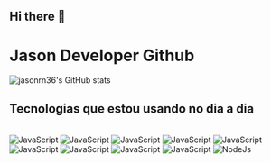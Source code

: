 ## Hi there 👋

# Jason Developer Github

![jasonrn36's GitHub stats](https://github-readme-stats.vercel.app/api?username=jasonrn36&show_icons=true&theme=codeSTACKr)

## Tecnologias que estou usando no dia a dia
<div style="display:inline-block"></br>
    <img src="https://img.shields.io/badge/HTML5-E34F26?style=for-the-badge&logo=html5&logoColor=white"/ alt="JavaScript">
  <img src="https://img.shields.io/badge/CSS-239120?&style=for-the-badge&logo=css3&logoColor=white"/ alt="JavaScript">
    <img src="https://img.shields.io/badge/CSS3-1572B6?style=for-the-badge&logo=css3&logoColor=white"/ alt="JavaScript">
    <img src="https://img.shields.io/badge/Sass-CC6699?style=for-the-badge&logo=sass&logoColor=white"/ alt="JavaScript">
    <img src="https://img.shields.io/badge/Bootstrap-563D7C?style=for-the-badge&logo=bootstrap&logoColor=white"/ alt="JavaScript">
    <img src="https://img.shields.io/badge/jQuery-0769AD?style=for-the-badge&logo=jquery&logoColor=white"/ alt="JavaScript">
    <img src="https://img.shields.io/badge/MySQL-00000F?style=for-the-badge&logo=mysql&logoColor=white"/ alt="JavaScript">
    <img src="https://img.shields.io/badge/SQLite-07405E?style=for-the-badge&logo=sqlite&logoColor=white"/ alt="JavaScript">
  <img src="https://img.shields.io/badge/JavaScript-F7DF1E?style=for-the-badge&logo=javascript&logoColor=black"/ alt="JavaScript">
    <img src="https://img.shields.io/badge/Node.js-43853D?style=for-the-badge&logo=node.js&logoColor=white"/ alt="NodeJs">
</div>
